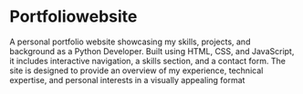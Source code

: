 # Portfoliowebsite
A personal portfolio website showcasing my skills, projects, and background as a Python Developer. Built using HTML, CSS, and JavaScript, it includes interactive navigation, a skills section, and a contact form. The site is designed to provide an overview of my experience, technical expertise, and personal interests in a visually appealing format
